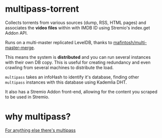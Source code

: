# multipass-torrent

Collects torrents from various sources (dump, RSS, HTML pages) and associates the **video files** within with IMDB ID using Stremio's index.get Addon API.

Runs on a multi-master replicated LevelDB, thanks to [mafintosh/multi-master-merge](http://github.com/mafintosh/multi-master-merge).

This means the system is **distributed** and you can run several instances with their own DB copy. This is useful for creating redundancy and even crawling from several machines to distribute the load. 

``multipass`` takes an infoHash to identify it's database, finding other ``multipass`` instances with this database using Kademlia DHT.

It also has a Stremio Addon front-end, allowing for the content you scraped to be used in Stremio.


# why multipass?
[For anything else there's multipass](https://www.pinterest.com/pin/83738874291404469/)

